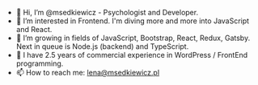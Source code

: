 - 👋 Hi, I’m @msedkiewicz - Psychologist and Developer.
- 👀 I’m interested in Frontend. I'm diving more and more into JavaScript and React.
- 🌱 I’m growing in fields of JavaScript, Bootstrap, React, Redux, Gatsby. Next in queue is Node.js (backend) and TypeScript.
- 💞️ I have 2.5 years of commercial experience in WordPress / FrontEnd programming.
- 📫 How to reach me: lena@msedkiewicz.pl

<!---
msedkiewicz/msedkiewicz is a ✨ special ✨ repository because its `README.md` (this file) appears on your GitHub profile.
You can click the Preview link to take a look at your changes.
--->
